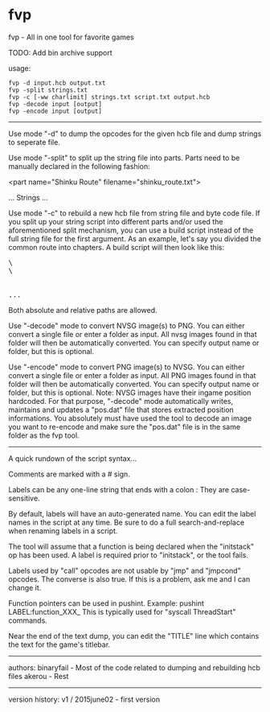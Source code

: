 # fvp
fvp - All in one tool for favorite games

TODO:
Add bin archive support

usage:

	fvp -d input.hcb output.txt
	fvp -split strings.txt
	fvp -c [-ww charlimit] strings.txt script.txt output.hcb
	fvp -decode input [output]
	fvp -encode input [output]

-------------

Use mode "-d" to dump the opcodes for the given hcb file and dump strings to seperate file.

Use mode "-split" to split up the string file into parts. Parts need to be manually declared in the following fashion:

\<part name="Shinku Route" filename="shinku_route.txt"\>

...
Strings
...
</part>

Use mode "-c" to rebuild a new hcb file from string file and byte code file. If you split up your string script
into different parts and/or used the aforementioned split mechanism, you can use a build script instead of the full
string file for the first argument. As an example, let's say you divided the common route into chapters. A build script
will then look like this:

<pre>
\<part filename="chapter_1.txt">
\<part filename="chapter_2.txt">
<part filename="chapter_3.txt">
<part filename="chapter_4.txt">
...
</pre>

Both absolute and relative paths are allowed.


Use "-decode" mode to convert NVSG image(s) to PNG. You can either convert a single file or enter a folder
as input. All nvsg images found in that folder will then be automatically converted. You can specify output name
or folder, but this is optional.

Use "-encode" mode to convert PNG image(s) to NVSG. You can either convert a single file or enter a folder
as input. All PNG images found in that folder will then be automatically converted. You can specify output name
or folder, but this is optional.
Note: NVSG images have their ingame position hardcoded. For that purpose, "-decode" mode automatically writes, maintains
and updates a "pos.dat" file that stores extracted position informations. You absolutely must have used the tool to
decode an image you want to re-encode and make sure the "pos.dat" file is in the same folder as the fvp tool.

-------------

A quick rundown of the script syntax...

Comments are marked with a # sign.

Labels can be any one-line string that ends with a colon :
They are case-sensitive.

By default, labels will have an auto-generated name.
You can edit the label names in the script at any time.
Be sure to do a full search-and-replace when renaming labels in a script.

The tool will assume that a function is being declared when the "initstack" op
has been used. A label is required prior to "initstack", or the tool fails.

Labels used by "call" opcodes are not usable by "jmp" and "jmpcond" opcodes.
The converse is also true. If this is a problem, ask me and I can change it.

Function pointers can be used in pushint. Example: pushint LABEL:function_XXX_
This is typically used for "syscall ThreadStart" commands.

Near the end of the text dump, you can edit the "TITLE" line which contains
the text for the game's titlebar.

-----------

authors:
binaryfail - Most of the code related to dumping and rebuilding hcb files
akerou - Rest

-----------

version history:
v1 / 2015june02 - first version

